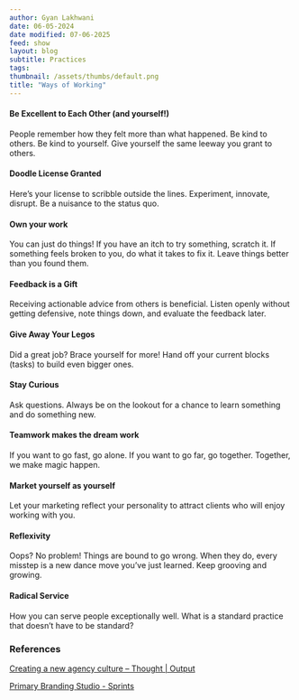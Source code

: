 ```yaml
---
author: Gyan Lakhwani
date: 06-05-2024
date modified: 07-06-2025
feed: show
layout: blog
subtitle: Practices
tags: 
thumbnail: /assets/thumbs/default.png
title: "Ways of Working"
---
```


#### Be Excellent to Each Other (and yourself!)

People remember how they felt more than what happened. Be kind to others. Be kind to yourself. Give yourself the same leeway you grant to others.

#### Doodle License Granted

Here’s your license to scribble outside the lines. Experiment, innovate, disrupt. Be a nuisance to the status quo.

#### Own your work

You can just do things! If you have an itch to try something, scratch it. If something feels broken to you, do what it takes to fix it. Leave things better than you found them.

#### Feedback is a Gift

Receiving actionable advice from others is beneficial. Listen openly without getting defensive, note things down, and evaluate the feedback later.

#### Give Away Your Legos

Did a great job? Brace yourself for more! Hand off your current blocks (tasks) to build even bigger ones.

#### Stay Curious

Ask questions. Always be on the lookout for a chance to learn something and do something new.

#### Teamwork makes the dream work

If you want to go fast, go alone. If you want to go far, go together. Together, we make magic happen.

#### Market yourself as yourself

Let your marketing reflect your personality to attract clients who will enjoy working with you.

#### Reflexivity

Oops? No problem! Things are bound to go wrong. When they do, every misstep is a new dance move you’ve just learned. Keep grooving and growing.

#### Radical Service

How you can serve people exceptionally well. What is a standard practice that doesn’t have to be standard?

### References

[Creating a new agency culture – Thought | Output](https://www.studio-output.com/thought/creating-a-new-agency-culture/)

[Primary Branding Studio - Sprints](https://primary.studio/sprints/)